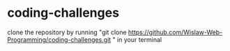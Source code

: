 # coding-challenges
clone the repository by running "git clone https://github.com/Wislaw-Web-Programming/coding-challenges.git " in your terminal
